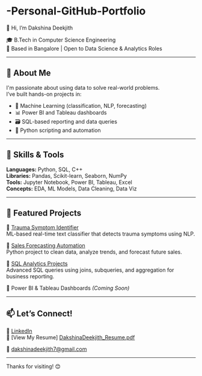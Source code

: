 # -Personal-GitHub-Portfolio
👋 Hi, I’m Dakshina Deekjith

🎓 B.Tech in Computer Science Engineering  
📍 Based in Bangalore | Open to Data Science & Analytics Roles  

---

## 💼 About Me
I'm passionate about using data to solve real-world problems.  
I’ve built hands-on projects in:

- 🧠 Machine Learning (classification, NLP, forecasting)
- 📊 Power BI and Tableau dashboards
- 🗃️ SQL-based reporting and data queries
- 🐍 Python scripting and automation

---

## 🧰 Skills & Tools

**Languages:** Python, SQL, C++  
**Libraries:** Pandas, Scikit-learn, Seaborn, NumPy  
**Tools:** Jupyter Notebook, Power BI, Tableau, Excel  
**Concepts:** EDA, ML Models, Data Cleaning, Data Viz

---

## 📁 Featured Projects

🔹 [Trauma Symptom Identifier](https://github.com/DakshinaDeekjith/trauma-symptom-identifier)  
ML-based real-time text classifier that detects trauma symptoms using NLP.

🔹 [Sales Forecasting Automation](https://github.com/DakshinaDeekjith/sales-forecasting-automation)  
Python project to clean data, analyze trends, and forecast future sales.

🔹 [SQL Analytics Projects](https://github.com/DakshinaDeekjith/sql-analysis-projects)  
Advanced SQL queries using joins, subqueries, and aggregation for business reporting.

🔹 Power BI & Tableau Dashboards *(Coming Soon)*

---

## 📫 Let’s Connect!

🔗 [LinkedIn](https://www.linkedin.com/in/dakshina-deekjith-dv-373167206/)  
📄 [View My Resume] [DakshinaDeekjith_Resume.pdf](https://github.com/user-attachments/files/19833238/DakshinaDeekjith_Resume.pdf)

📧 dakshinadeekjith7@gmail.com

---

Thanks for visiting! 😊


